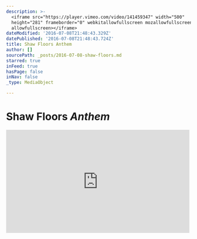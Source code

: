 ```yaml
---
description: >-
  <iframe src="https://player.vimeo.com/video/141459347" width="500"
  height="281" frameborder="0" webkitallowfullscreen mozallowfullscreen
  allowfullscreen></iframe>
dateModified: '2016-07-08T21:48:43.329Z'
datePublished: '2016-07-08T21:48:43.724Z'
title: Shaw Floors Anthem
author: []
sourcePath: _posts/2016-07-08-shaw-floors.md
starred: true
inFeed: true
hasPage: false
inNav: false
_type: MediaObject

---
```

# Shaw Floors _Anthem_

<iframe src="https://player.vimeo.com/video/141459347" width="500" height="281" frameborder="0" webkitallowfullscreen mozallowfullscreen allowfullscreen\></iframe\>